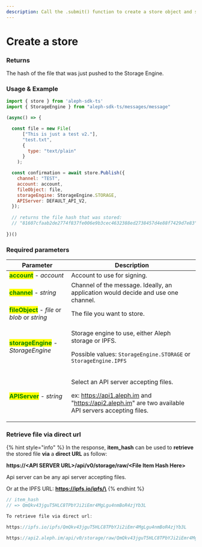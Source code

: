 ```yaml
---
description: Call the .submit() function to create a store object and save a file.
---
```


# Create a store

### Returns

The hash of the file that was just pushed to the Storage Engine.



### Usage & Example

```javascript
import { store } from 'aleph-sdk-ts'
import { StorageEngine } from "aleph-sdk-ts/messages/message"

(async() => {

  const file = new File(
      ["This is just a test v2."],
      "test.txt",
      {
        type: "text/plain"
      }
    );

  const confirmation = await store.Publish({
    channel: "TEST",
    account: account,
    fileObject: file,
    storageEngine: StorageEngine.STORAGE,
    APIServer: DEFAULT_API_V2,
  });
  
  // returns the file hash that was stored:
  // "81607cfaab2de2774f837fe006e9b3cec4632388ed2738457d4e88f7429d7e83"
      
})()

```



### Required parameters

| Parameter                                                                       | Description                                                                                                                                                                                                                     |
| ------------------------------------------------------------------------------- | ------------------------------------------------------------------------------------------------------------------------------------------------------------------------------------------------------------------------------- |
| <mark style="color:green;">**account**</mark> - _account_                       | Account to use for signing.                                                                                                                                                                                                     |
| <mark style="color:green;">**channel**</mark> - _string_                        | Channel of the message. Ideally, an application would decide and use one channel.                                                                                                                                               |
| <mark style="color:green;">**fileObject**</mark> - _file_ or _blob_ or _string_ | The file you want to store.                                                                                                                                                                                                     |
| <mark style="color:green;">**storageEngine**</mark> - _StorageEngine_           | <p>Storage engine to use, either Aleph storage or IPFS. </p><p>Possible values: <code>StorageEngine.STORAGE</code> or <code>StorageEngine.IPFS</code></p>                                                                       |
| <mark style="color:green;">**APIServer**</mark> - _string_                      | <p>Select an API server accepting files.</p><p>ex: <a href="https://api2.aleph.im">https://api1.aleph.im</a> and "<a href="https://api2.aleph.im">https://api2.aleph.im</a>" are two available API servers accepting files.</p> |

###

### Retrieve file via direct url

{% hint style="info" %}
In the response, **item\_hash** can be used to **retrieve** the stored file **via** a **direct URL** as follow:

**https://\<API SERVER URL>/api/v0/storage/raw/\<File Item Hash Here>**

Api server can be any api server accepting files.



Or at the IPFS URL: **https://ipfs.io/ipfs/\<File Item Hash Here>**
{% endhint %}

```javascript
// item_hash
// => QmQkv43jguT5HLC8TPbYJi2iEmr4MgLgu4nmBoR4zjYb3L

To retrieve file via direct url:

https://ipfs.io/ipfs/QmQkv43jguT5HLC8TPbYJi2iEmr4MgLgu4nmBoR4zjYb3L

https://api2.aleph.im/api/v0/storage/raw/QmQkv43jguT5HLC8TPbYJi2iEmr4MgLgu4nmBoR4zjYb3L
```
